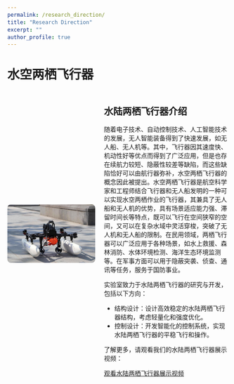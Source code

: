 ```yaml
---
permalink: /research_direction/
title: "Research Direction"
excerpt: ""
author_profile: true
---
```


# 水空两栖飞行器
<style>
    .research-info {
        display: flex; /* 使用 Flexbox 布局 */
        align-items: center; /* 垂直居中对齐 */
        margin-bottom: 20px; /* 设置底部边距 */
    }

    .research-image {
        flex: 0 0 auto; /* 不伸缩，固定宽度 */
        margin-right: 20px; /* 右边距 */
    }

    .research-details {
        flex: 1; /* 伸缩，占据剩余空间 */
    }

    .research-image img {
        width: 200px; /* 设置水陆两栖飞行器照片宽度 */
        height: auto; /* 自动计算高度 */
        border-radius: 8px; /* 圆角边框 */
    }

    .video-link {
        margin-top: 10px; /* 上边距 */
    }
</style>

<div class="research-info">
    <div class="research-image">
        <img src="/images/aircraft.png" alt="水陆两栖飞行器照片">
    </div>
    <div class="research-details">
        <h2>水陆两栖飞行器介绍</h2>
        <p>随着电子技术、自动控制技术、人工智能技术的发展，无人智能装备得到了快速发展，如无人船、无人机等。其中，飞行器因其速度快、机动性好等优点而得到了广泛应用，但是也存在续航力较短、隐蔽性较差等缺陷，而这些缺陷恰好可以由航行器弥补，水空两栖飞行器的概念因此被提出。水空两栖飞行器是航空科学家和工程师结合飞行器和无人船发明的一种可以实现水空两栖作业的飞行器，其兼具了无人船和无人机的优势，具有场景适应能力强、滞留时间长等特点，既可以飞行在空间狭窄的空间，又可以在复杂水域中灵活穿梭，突破了无人机和无人船的限制。在民用领域，两栖飞行器可以广泛应用于各种场景，如水上救援、森林消防、水体环境检测、海洋生态环境监测等。在军事方面可以用于隐蔽突袭、侦查、通讯等任务，服务于国防事业。</p>
        <p>实验室致力于水陆两栖飞行器的研究与开发，包括以下方向：</p>
        <ul>
            <li>结构设计：设计高效稳定的水陆两栖飞行器结构，考虑轻量化和强度优化。</li>
            <li>控制设计：开发智能化的控制系统，实现水陆两栖飞行器的平稳飞行和操作。</li>
        </ul>
        <div class="video-link">
            <p>了解更多，请观看我们的水陆两栖飞行器展示视频：</p>
            <a href="https://www.bilibili.com/video/BV1ho4y1K7PT/?share_source=copy_web&vd_source=06ebdbd6317b7bb68345f533f1c6f79c" target="_blank">观看水陆两栖飞行器展示视频</a>
        </div>
    </div>
</div>
